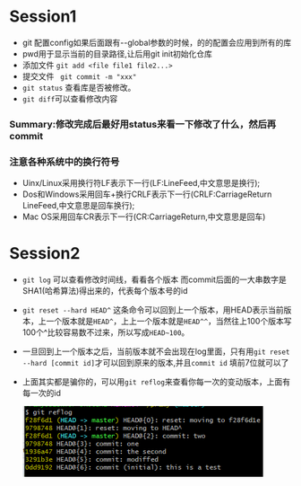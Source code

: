 # Session1
- git 配置config如果后面跟有--global参数的时候，的的配置会应用到所有的库
- pwd用于显示当前的目录路径,让后用git init初始化仓库
- 添加文件 ```git add <file file1 file2...>```
- 提交文件 ``` git commit -m "xxx"```
- ```git status``` 查看库是否被修改。
- ```git diff```可以查看修改内容

### Summary:修改完成后最好用status来看一下修改了什么，然后再commit




### **注意各种系统中的换行符号**
   - Uinx/Linux采用换行符LF表示下一行(LF:LineFeed,中文意思是换行);
   - Dos和Windows采用回车+换行CRLF表示下一行(CRLF:CarriageReturn LineFeed,中文意思是回车换行);
   - Mac OS采用回车CR表示下一行(CR:CarriageReturn,中文意思是回车)
# Session2
- ```git log``` 可以查看修改时间线，看看各个版本 而commit后面的一大串数字是SHA1(哈希算法)得出来的，代表每个版本号的id

- ```git reset --hard HEAD^```   这条命令可以回到上一个版本，用HEAD表示当前版本，上一个版本就是```HEAD^```，上上一个版本就是```HEAD^^```，当然往上100个版本写100个^比较容易数不过来，所以写成```HEAD~100```。

- 一旦回到上一个版本之后，当前版本就不会出现在log里面，只有用```git reset --hard [commit id]```才可以回到原来的版本,并且`commit id` 填前7位就可以了

- 上面其实都是骗你的，可以用```git reflog```来查看你每一次的变动版本，上面有每一次的id 

   ![log](image/1.png)